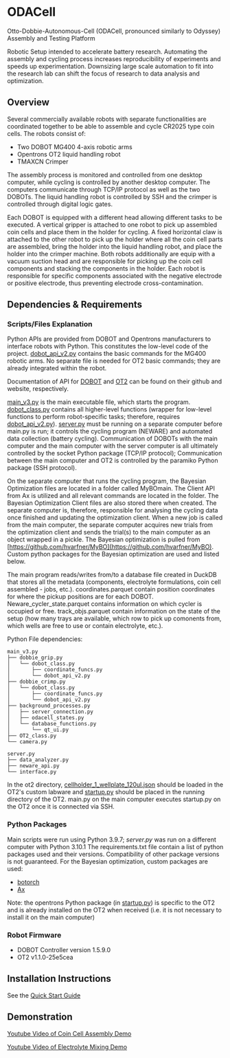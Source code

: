 # ODACell
Otto-Dobbie-Autonomous-Cell (ODACell, pronounced similarly to Odyssey) Assembly and Testing Platform

Robotic Setup intended to accelerate battery research. Automating the assembly and cycling process increases reproducibility of experiments and speeds up experimentation. Downsizing large scale automation to fit into the research lab can shift the focus of research to data analysis and optimization.  

## Overview
Several commercially available robots with separate functionalities are coordinated together to be able to assemble and cycle CR2025 type coin cells. The robots consist of:
- Two DOBOT MG400 4-axis robotic arms
- Opentrons OT2 liquid handling robot
- TMAXCN Crimper

The assembly process is monitored and controlled from one desktop computer, while cycling is controlled by another desktop computer. The computers communicate through TCP/IP protocol as well as the two DOBOTs. The liquid handling robot is controlled by SSH and the crimper is controlled through digital logic gates. 

Each DOBOT is equipped with a different head allowing different tasks to be executed. A vertical gripper is attached to one robot to pick up assembled coin cells and place them in the holder for cycling. A fixed horizontal claw is attached to the other robot to pick up the holder where all the coin cell parts are assembled, bring the holder into the liquid handling robot, and place the holder into the crimper machine. Both robots additionally are equip with a vacuum suction head and are responsible for picking up the coin cell components and stacking the components in the holder. Each robot is responsible for specific components associated with the negative electrode or positive electrode, thus preventing electrode cross-contamination.

## Dependencies & Requirements
### Scripts/Files Explanation
Python APIs are provided from DOBOT and Opentrons manufacturers to interface robots with Python. This constitutes the low-level code of the project. [dobot_api_v2.py](dobot_api_v2.py) contains the basic commands for the MG400 robotic arms. No separate file is needed for OT2 basic commands; they are already integrated within the robot.

Documentation of API for [DOBOT](https://github.com/Dobot-Arm/TCP-IP-Python-V4/blob/main/README-EN.md) and [OT2](https://docs.opentrons.com/v2/) can be found on their github and website, respectively.

[main_v3.py](main_v3.py) is the main executable file, which starts the program. [dobot_class.py](dobot_class.py) contains all higher-level functions (wrapper for low-level functions to perform robot-specific tasks; therefore, requires [dobot_api_v2.py](dobot_api_v2.py)). [server.py](./side_computer/server.py) must be running on a separate computer before main.py is run; it controls the cycling program (NEWARE) and automated data collection (battery cycling). Communication of DOBOTs with the main computer and the main computer with the server computer is all ultimately controlled by the socket Python package (TCP/IP protocol); Communication between the main computer and OT2 is controlled by the paramiko Python package (SSH protocol).

On the separate computer that runs the cycling program, the Bayesian Optimization files are located in a folder called MyBOmain. The Client API from Ax is utilized and all relevant commands are located in the folder. The Bayesian Optimization Client files are also stored there when created. The separate computer is, therefore, responsible for analysing the cycling data once finished and updating the optimization client. When a new job is called from the main computer, the separate computer acquires new trials from the optimization client and sends the trial(s) to the main computer as an object wrapped in a pickle. The Bayesian optimization is pulled from [https://github.com/hvarfner/MyBO](https://github.com/hvarfner/MyBO). Custom python packages for the Bayesian optimization are used and listed below.

The main program reads/writes from/to a database file created in DuckDB that stores all the metadata (components, electrolyte formulations, coin cell assembled - jobs, etc.). coordinates.parquet contain position coordinates for where the pickup positions are for each DOBOT. Neware_cycler_state.parquet contains information on which cycler is occupied or free. track_objs.parquet contain information on the state of the setup (how many trays are available, which row to pick up comonents from, which wells are free to use or contain electrolyte, etc.).

Python File dependencies:
```
main_v3.py
├── dobbie_grip.py
│   └── dobot_class.py
│       ├── coordinate_funcs.py
│       └── dobot_api_v2.py
├── dobbie_crimp.py
│   └── dobot_class.py
│       ├── coordinate_funcs.py
│       └── dobot_api_v2.py
├── background_processes.py
│   ├── server_connection.py
│   ├── odacell_states.py
│   └── database_functions.py
│       └── qt_ui.py
├── OT2_class.py
└── camera.py

server.py
├── data_analyzer.py
├── neware_api.py
└── interface.py
```

In the ot2 directory, [cellholder_1_wellplate_120ul.json](./ot2/cellholder_1_wellplate_120ul.json) should be loaded in the OT2's custom labware and [startup.py](./ot2/startup.py) should be placed in the running directory of the OT2. main.py on the main computer executes startup.py on the OT2 once it is connected via SSH.
### Python Packages
Main scripts were run using Python 3.9.7; *server.py* was run on a different computer with Python 3.10.1
The requirements.txt file contain a list of python packages used and their versions. Compatibility of other package versions is not guaranteed. For the Bayesian optimization, custom packages are used:
- [botorch](https://github.com/hvarfner/botorch/tree/diversity)
- [Ax](https://github.com/hvarfner/Ax)

Note: the opentrons Python package (in [startup.py](./ot2/startup.py)) is specific to the OT2 and is already installed on the OT2 when received (i.e. it is not necessary to install it on the main computer)
### Robot Firmware
- DOBOT Controller version 1.5.9.0
- OT2 v1.1.0-25e5cea
## Installation Instructions
See the [Quick Start Guide](quickstart.md)
## Demonstration
[Youtube Video of Coin Cell Assembly Demo](https://www.youtube.com/watch?v=mAtBjrnRx-I)

[Youtube Video of Electrolyte Mixing Demo](https://www.youtube.com/watch?v=7C7m4rLT9PY)
